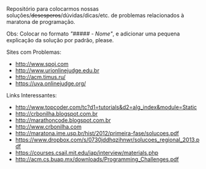 Repositório para colocarmos nossas soluções/~~desesperos~~/dúvidas/dicas/etc. de problemas relacionados à maratona de programação.

Obs: Colocar no formato _"##### - Nome"_, e adicionar uma pequena explicação da solução por padrão, please.

Sites com Problemas:

- http://www.spoj.com
- http://www.urionlinejudge.edu.br
- http://acm.timus.ru/
- https://uva.onlinejudge.org/

Links Interessantes:

- http://www.topcoder.com/tc?d1=tutorials&d2=alg_index&module=Static
- http://crbonilha.blogspot.com.br
- http://marathoncode.blogspot.com.br
- http://www.crbonilha.com
- http://maratona.ime.usp.br/hist/2012/primeira-fase/solucoes.pdf
- https://www.dropbox.com/s/0730jddhqzihnwr/solucoes_regional_2013.pdf
- https://courses.csail.mit.edu/iap/interview/materials.php
- http://acm.cs.buap.mx/downloads/Programming_Challenges.pdf

